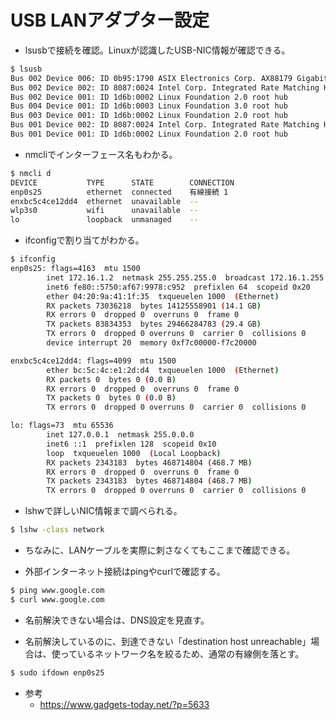 # USB LANアダプター設定

- lsusbで接続を確認。Linuxが認識したUSB-NIC情報が確認できる。
```sh
$ lsusb
Bus 002 Device 006: ID 0b95:1790 ASIX Electronics Corp. AX88179 Gigabit Ethernet
Bus 002 Device 002: ID 8087:0024 Intel Corp. Integrated Rate Matching Hub
Bus 002 Device 001: ID 1d6b:0002 Linux Foundation 2.0 root hub
Bus 004 Device 001: ID 1d6b:0003 Linux Foundation 3.0 root hub
Bus 003 Device 001: ID 1d6b:0002 Linux Foundation 2.0 root hub
Bus 001 Device 002: ID 8087:0024 Intel Corp. Integrated Rate Matching Hub
Bus 001 Device 001: ID 1d6b:0002 Linux Foundation 2.0 root hub
```

- nmcliでインターフェース名もわかる。
```sh
$ nmcli d
DEVICE           TYPE      STATE        CONNECTION
enp0s25          ethernet  connected    有線接続 1
enxbc5c4ce12dd4  ethernet  unavailable  --
wlp3s0           wifi      unavailable  --
lo               loopback  unmanaged    --
```

- ifconfigで割り当てがわかる。
```sh
$ ifconfig
enp0s25: flags=4163  mtu 1500
        inet 172.16.1.2  netmask 255.255.255.0  broadcast 172.16.1.255
        inet6 fe80::5750:af67:9978:c952  prefixlen 64  scopeid 0x20
        ether 04:20:9a:41:1f:35  txqueuelen 1000  (Ethernet)
        RX packets 73036218  bytes 14125558901 (14.1 GB)
        RX errors 0  dropped 0  overruns 0  frame 0
        TX packets 83834353  bytes 29466284783 (29.4 GB)
        TX errors 0  dropped 0 overruns 0  carrier 0  collisions 0
        device interrupt 20  memory 0xf7c00000-f7c20000

enxbc5c4ce12dd4: flags=4099  mtu 1500
        ether bc:5c:4c:e1:2d:d4  txqueuelen 1000  (Ethernet)
        RX packets 0  bytes 0 (0.0 B)
        RX errors 0  dropped 0  overruns 0  frame 0
        TX packets 0  bytes 0 (0.0 B)
        TX errors 0  dropped 0 overruns 0  carrier 0  collisions 0

lo: flags=73  mtu 65536
        inet 127.0.0.1  netmask 255.0.0.0
        inet6 ::1  prefixlen 128  scopeid 0x10
        loop  txqueuelen 1000  (Local Loopback)
        RX packets 2343183  bytes 468714804 (468.7 MB)
        RX errors 0  dropped 0  overruns 0  frame 0
        TX packets 2343183  bytes 468714804 (468.7 MB)
        TX errors 0  dropped 0 overruns 0  carrier 0  collisions 0
```

- lshwで詳しいNIC情報まで調べられる。
```sh
$ lshw -class network
```

- ちなみに、LANケーブルを実際に刺さなくてもここまで確認できる。

- 外部インターネット接続はpingやcurlで確認する。
```sh
$ ping www.google.com
$ curl www.google.com
```

- 名前解決できない場合は、DNS設定を見直す。

- 名前解決しているのに、到達できない「destination host unreachable」場合は、使っているネットワーク名を絞るため、通常の有線側を落とす。
```sh
$ sudo ifdown enp0s25
```

- 参考
  - https://www.gadgets-today.net/?p=5633
